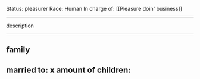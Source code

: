 Status: pleasurer
Race: Human
In charge of: [[Pleasure doin' business]]

---

description

---

## family

married to:
x amount of children:
- 